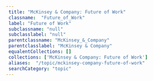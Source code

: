 ```yaml
--- 
 title: "McKinsey & Company: Future of Work" 
 classname:  "Future_of_Work" 
 label: "Future of Work" 
 subclassname: "null" 
 subclasslabel: "null" 
 parentclassname: "McKinsey_&_Company" 
 parentclasslabel: "McKinsey & Company" 
 equalentCollections: [] 
 collections: ['McKinsey & Company: Future of Work']
 aliases:  "/topic/mckinsey-company-future-of-work"  
 searchCategory: "topic" 
---
```


